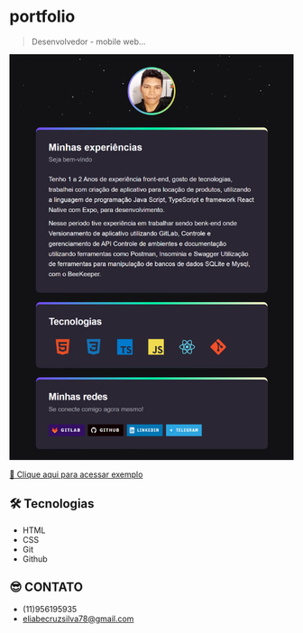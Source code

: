 # portfolio

> Desenvolvedor - mobile web...

![preview](./.github/post.png)

[🔗 Clique aqui para acessar exemplo](https://eliabesilva317.github.io/experiencia/)

## 🛠️ Tecnologias

- HTML
- CSS
- Git
- Github

## 😎 CONTATO

- (11)956195935
- eliabecruzsilva78@gmail.com
